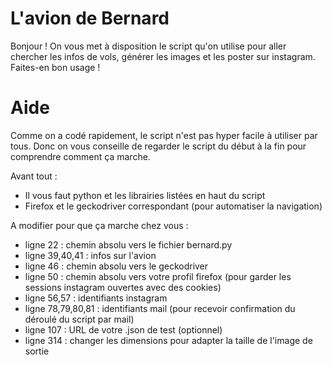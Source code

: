 # L'avion de Bernard
Bonjour ! 
On vous met à disposition le script qu'on utilise pour aller chercher les infos de vols, générer les images et les poster sur instagram. 
Faites-en bon usage !

# Aide
Comme on a codé rapidement, le script n'est pas hyper facile à utiliser par tous. Donc on vous conseille de regarder le script du début à la fin pour comprendre comment ça marche.

Avant tout :
- Il vous faut python et les librairies listées en haut du script
- Firefox et le geckodriver correspondant (pour automatiser la navigation)

A modifier pour que ça marche chez vous :
- ligne 22 : chemin absolu vers le fichier bernard.py
- ligne 39,40,41 : infos sur l'avion
- ligne 46 : chemin absolu vers le geckodriver
- ligne 50 : chemin absolu vers votre profil firefox (pour garder les sessions instagram ouvertes avec des cookies)
- ligne 56,57 : identifiants instagram
- ligne 78,79,80,81 : identifiants mail (pour recevoir confirmation du déroulé du script par mail)
- ligne 107 : URL de votre .json de test (optionnel)
- ligne 314 : changer les dimensions pour adapter la taille de l'image de sortie

